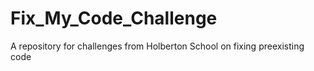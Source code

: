 # Fix_My_Code_Challenge

A repository for challenges from Holberton School on fixing preexisting code
